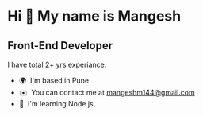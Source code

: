 Hi 👋 My name is Mangesh
========================

Front-End Developer
-------------------

I have total 2+ yrs experiance. 

* 🌍  I'm based in Pune
* ✉️  You can contact me at [mangeshm144@gmail.com](mailto:mangeshm144@gmail.com )
* 🧠  I'm learning Node js,
